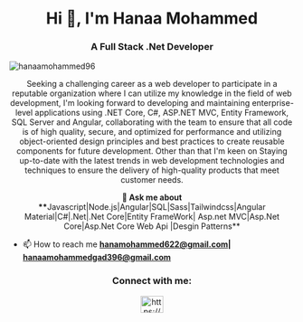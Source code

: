<h1 align="center">Hi 👋, I'm Hanaa Mohammed</h1>
<h3 align="center">A Full Stack .Net Developer</h3>

<p align="left"> <img src="https://komarev.com/ghpvc/?username=hanaamohammed96&label=Profile%20views&color=0e75b6&style=flat" alt="hanaamohammed96" /> </p>


<p align="center"> Seeking a challenging career as a web developer to participate in a reputable organization where I can utilize my knowledge in the field of web development, I'm looking forward to developing and maintaining enterprise-level applications using .NET Core, C#, ASP.NET MVC, Entity Framework, SQL Server and Angular, collaborating with the team to ensure that all code is of high quality, secure, and optimized for performance and utilizing object-oriented design principles and best practices to create reusable components for future development. Other than that I'm keen on Staying up-to-date with the latest trends in web development technologies and techniques to ensure the delivery of high-quality products that meet customer needs.</p>

<p align="center"><b>💬 Ask me about **</b>Javascript|Node.js|Angular|SQL|Sass|Tailwindcss|Angular Material|C#|.Net|.Net Core|Entity FrameWork| Asp.net MVC|Asp.Net Core|Asp.Net Core Web Api |Desgin Patterns**</p>

- 📫 How to reach me **hanamohammed622@gmail.com| hanaamohammedgad396@gmail.com**

<h3 align="center">Connect with me:</h3>
<p align="center">
<a href="https://www.linkedin.com/in/hanaa-mohammed-5ba798213" target="_blank"><img align="center" src="https://raw.githubusercontent.com/rahuldkjain/github-profile-readme-generator/master/src/images/icons/Social/linked-in-alt.svg" alt="https://www.linkedin.com/in/hanaa-mohammed-5ba798213/" height="30" width="40" /></a>
</p>


